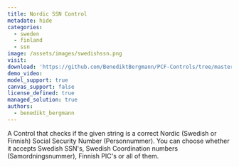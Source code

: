 ```yaml
---
title: Nordic SSN Control
metadate: hide
categories:
  - sweden
  - finland
  - ssn
image: /assets/images/swedishssn.png
visit: 
download: 'https://github.com/BenediktBergmann/PCF-Controls/tree/master/NordicSSNControl'
demo_video: 
model_support: true
canvas_support: false
license_defined: true
managed_solution: true
authors:
  - benedikt_bergmann
---
```

A Control that checks if the given string is a correct Nordic (Swedish or Finnish) Social Security Number (Personnummer). You can choose whether it accepts Swedish SSN's, Swedish Coordination numbers (Samordningsnummer), Finnish PIC's or all of them.
